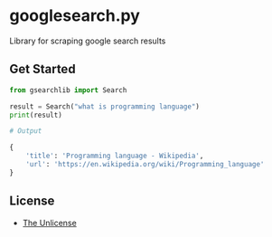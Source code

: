 # googlesearch.py
Library for scraping google search results

## Get Started

```py
from gsearchlib import Search

result = Search("what is programming language")
print(result)

# Output

{
    'title': 'Programming language - Wikipedia',
    'url': 'https://en.wikipedia.org/wiki/Programming_language'
}
```

## License
- [The Unlicense](https://unlicense.org/)